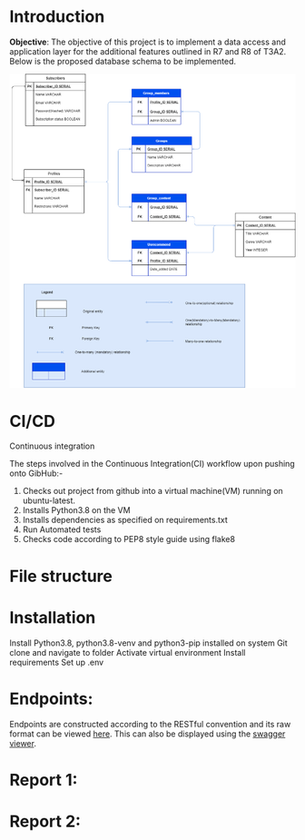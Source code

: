 # Introduction
**Objective**: The objective of this project is to implement a data access and application layer for the additional features outlined in R7 and R8 of T3A2. Below is the proposed database schema to be implemented.

![db-schema](docs/erd.png)

# CI/CD
Continuous integration

The steps involved in the Continuous Integration(CI) workflow upon pushing onto GibHub:-
1. Checks out project from github into a virtual machine(VM) running on ubuntu-latest.
2. Installs Python3.8 on the VM
3. Installs dependencies as specified on requirements.txt
4. Run Automated tests
5. Checks code according to PEP8 style guide using flake8

# File structure

# Installation
Install Python3.8, python3.8-venv and python3-pip installed on system
Git clone and navigate to folder
Activate virtual environment
Install requirements
Set up .env


# Endpoints:
Endpoints are constructed according to the RESTful convention and its raw format can be viewed [here](docs/endpoints.yaml). This can also be displayed using the [swagger viewer](https://petstore.swagger.io/?url=https://raw.githubusercontent.com/ashley190/T3A3/main/docs/endpoints.yaml).

# Report 1:

# Report 2:
